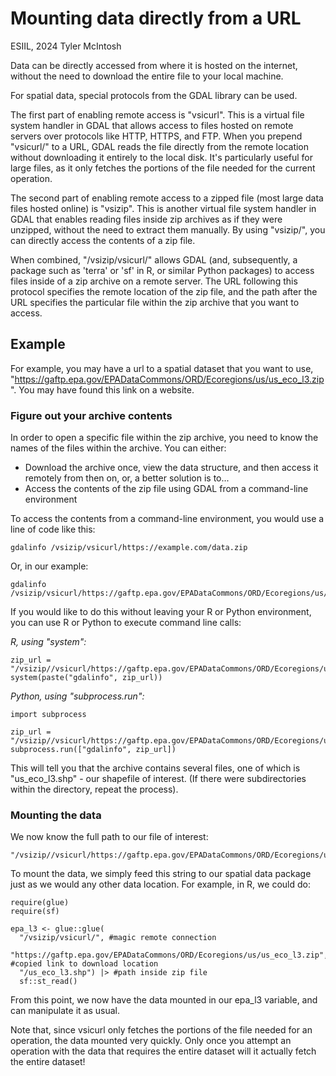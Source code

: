 # Mounting data directly from a URL

ESIIL, 2024
Tyler McIntosh

Data can be directly accessed from where it is hosted on the internet, without the need to download the entire file to your local machine.

For spatial data, special protocols from the GDAL library can be used.

The first part of enabling remote access is "vsicurl". This is a virtual file system handler in GDAL that allows access to files hosted on remote servers over protocols like HTTP, HTTPS, and FTP. When you prepend "vsicurl/" to a URL, GDAL reads the file directly from the remote location without downloading it entirely to the local disk. It's particularly useful for large files, as it only fetches the portions of the file needed for the current operation.

The second part of enabling remote access to a zipped file (most large data files hosted online) is "vsizip". This is another virtual file system handler in GDAL that enables reading files inside zip archives as if they were unzipped, without the need to extract them manually. By using "vsizip/", you can directly access the contents of a zip file.

When combined, "/vsizip/vsicurl/" allows GDAL (and, subsequently, a package such as 'terra' or 'sf' in R, or similar Python packages) to access files inside of a zip archive on a remote server. The URL following this protocol specifies the remote location of the zip file, and the path after the URL specifies the particular file within the zip archive that you want to access.

## Example

For example, you may have a url to a spatial dataset that you want to use, "https://gaftp.epa.gov/EPADataCommons/ORD/Ecoregions/us/us_eco_l3.zip". You may have found this link on a website.

### Figure out your archive contents

In order to open a specific file within the zip archive, you need to know the names of the files within the archive. You can either:

  - Download the archive once, view the data structure, and then access it remotely from then on, or, a better solution is to...
  - Access the contents of the zip file using GDAL from a command-line environment

To access the contents from a command-line environment, you would use a line of code like this:
```
gdalinfo /vsizip/vsicurl/https://example.com/data.zip
```
Or, in our example:
```
gdalinfo /vsizip/vsicurl/https://gaftp.epa.gov/EPADataCommons/ORD/Ecoregions/us/us_eco_l3.zip
```

If you would like to do this without leaving your R or Python environment, you can use R or Python to execute command line calls:

*R, using "system":*
```
zip_url = "/vsizip//vsicurl/https://gaftp.epa.gov/EPADataCommons/ORD/Ecoregions/us/us_eco_l3.zip"
system(paste("gdalinfo", zip_url))
```

*Python, using "subprocess.run":*
```
import subprocess

zip_url = "/vsizip//vsicurl/https://gaftp.epa.gov/EPADataCommons/ORD/Ecoregions/us/us_eco_l3.zip"
subprocess.run(["gdalinfo", zip_url])
```

This will tell you that the archive contains several files, one of which is "us_eco_l3.shp" - our shapefile of interest. (If there were subdirectories within the directory, repeat the process).

### Mounting the data

We now know the full path to our file of interest:
```
"/vsizip//vsicurl/https://gaftp.epa.gov/EPADataCommons/ORD/Ecoregions/us/us_eco_l3.zip/us_eco_l3.shp"
```

To mount the data, we simply feed this string to our spatial data package just as we would any other data location. For example, in R, we could do:
```
require(glue)
require(sf)

epa_l3 <- glue::glue(
  "/vsizip/vsicurl/", #magic remote connection
  "https://gaftp.epa.gov/EPADataCommons/ORD/Ecoregions/us/us_eco_l3.zip", #copied link to download location
  "/us_eco_l3.shp") |> #path inside zip file
  sf::st_read()
```

From this point, we now have the data mounted in our epa_l3 variable, and can manipulate it as usual.

Note that, since vsicurl only fetches the portions of the file needed for an operation, the data mounted very quickly. Only once you attempt an operation with the data that requires the entire dataset will it actually fetch the entire dataset!






